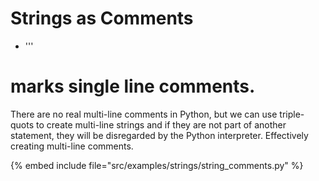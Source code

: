 # Strings as Comments


* '''



# marks single line comments.
There are no real multi-line comments in Python, but we can use triple-quots to
create multi-line strings and if they are not part of another statement,  they will be
disregarded by the Python interpreter. Effectively creating multi-line comments.

{% embed include file="src/examples/strings/string_comments.py" %}



